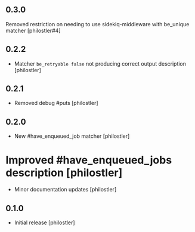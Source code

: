 0.3.0
---
Removed restriction on needing to use sidekiq-middleware with be_unique matcher [philostler#4]

0.2.2
---
* Matcher ```be_retryable false``` not producing correct output description [philostler]

0.2.1
---
* Removed debug #puts [philostler]

0.2.0
---
* New #have_enqueued_job matcher [philostler]
# Improved #have_enqueued_jobs description [philostler]
* Minor documentation updates [philostler]

0.1.0
---
* Initial release [philostler]
